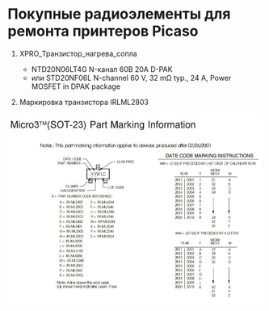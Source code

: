 # Покупные радиоэлементы для ремонта принтеров Picaso

1. XPRO_Транзистор_нагрева_сопла

    + NTD20N06LT4G N-канал 60В 20А D-PAK
    + или STD20NF06L N-channel 60 V, 32 mΩ typ., 24 A, Power MOSFET in DPAK package

1. Маркировка транзистора IRLML2803

![Транзистор IRLML2803](./img/IRLML2803.jpg)
